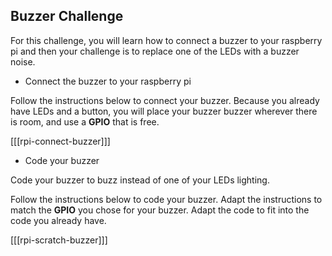 ## Buzzer Challenge

For this challenge, you will learn how to connect a buzzer to your raspberry pi and then your challenge is to replace one of the LEDs with a buzzer noise.

+ Connect the buzzer to your raspberry pi

Follow the instructions below to connect your buzzer. Because you already have LEDs and a button, you will place your buzzer buzzer wherever there is room, and use a **GPIO** that is free.

[[[rpi-connect-buzzer]]]

+ Code your buzzer

Code your buzzer to buzz instead of one of your LEDs lighting.

Follow the instructions below to code your buzzer. Adapt the instructions to match the **GPIO** you chose for your buzzer. Adapt the code to fit into the code you already have.

[[[rpi-scratch-buzzer]]]
